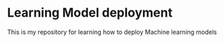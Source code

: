 # Learning Model deployment

This is my repository for learning how to deploy Machine learning models